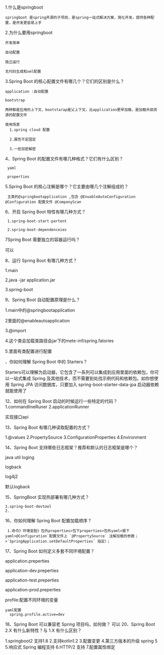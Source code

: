 1.什么是springboot

    springboot 是spring开源的子项目，是spring一站式解决方案，简化开发，提供各种配置，是开发更容易上手
    
2.为什么要用springboot

    开发简单
    
    自动配置
    
    独立运行
    
    无代码生成和xml配置
    
    
    
3.Spring Boot 的核心配置文件有哪几个？它们的区别是什么？ 
   
    application :自动配置
    
    bootstrap
    
    两种都是应用的上下文，bootstarap是父上下文，比application更早加载，是加载外部资源的配置文件
    
    使用场景
      1.spring cloud 配置
      
      2.属性不定固定
      
      3.一些加密解密



4、Spring Boot 的配置文件有哪几种格式？它们有什么区别？
   
     yaml
     
     properties
     
     
5.Spring Boot 的核心注解是哪个？它主要由哪几个注解组成的？
    
     主类的@springbootapplication ,包含 @EnuableAutoConfiguration  @Configuration 配置文件 @ComponyScan

6、开启 Spring Boot 特性有哪几种方式？

     1.spring-boot-start-partent
     
     2.spring-boot-dependenceies
    
7Spring Boot 需要独立的容器运行吗？

 可以
 
8、运行 Spring Boot 有哪几种方式？
   
   1.main
   
   2.java -jar application.jar
   
   3.spring-boot
   
9、Spring Boot 自动配置原理是什么？
   
   1.main中的@springbootapplication
   
   2里面的@enableautoapplication
   
   3.@import 
   
   4.这个类会加载类路径会jar下的mete-inf/spring.fatories
   
   5.里面有类配置进行配置
   
   


、你如何理解 Spring Boot 中的 Starters？

  Starters可以理解为启动器，它包含了一系列可以集成到应用里面的依赖包，你可以一站式集成 Spring 及其他技术，而不需要到处找示例代码和依赖包。如你想使用 Spring JPA 访问数据库，只要加入 spring-boot-starter-data-jpa 启动器依赖就能使用了

12、如何在 Spring Boot 启动的时候运行一些特定的代码？
   1.commandlineRuner
   2.applicationRunner
   
   实现接口api
    
13、Spring Boot 有哪几种读取配置的方式？

   1.@values
   2.PropertySource
   3.ConfigurationProperties
   4.Environment

14、Spring Boot 支持哪些日志框架？推荐和默认的日志框架是哪个？

   java util loging  
   
   logback
   
   log4j2
   
   默认logback
   
15、SpringBoot 实现热部署有哪几种方式？

    1.spring-boot-devtool
    2.
16、你如何理解 Spring Boot 配置加载顺序？
    
     1.命令》环境变脸》包外properties>包下properties>包外yaml>报下yaml>@Configuration`配置文件上 `@PropertySource` 注解加载的参数；>`SpringApplication.setDefaultProperties` 指定）；
    
17、Spring Boot 如何定义多套不同环境配置？

   application.preperties
   
   application-dev.preperties
   
   application-test.preperties
   
   application-prod.preperties
   
   profile:配置不同环境的变量
   
    yaml配置
      spring.profile.active=dev
      
      
18、Spring Boot 可以兼容老 Spring 项目吗，如何做？
可以
20、Spring Boot 2.X 有什么新特性？与 1.X 有什么区别？

   1.springboot2 支持1.8
   2.支持kotlin1.2
   3.配置变更
   4.第三方版本的升级
      spring 5
    5.响应式 Spring 编程支持
    6.HTTP/2 支持
    7.配置属性绑定

   
